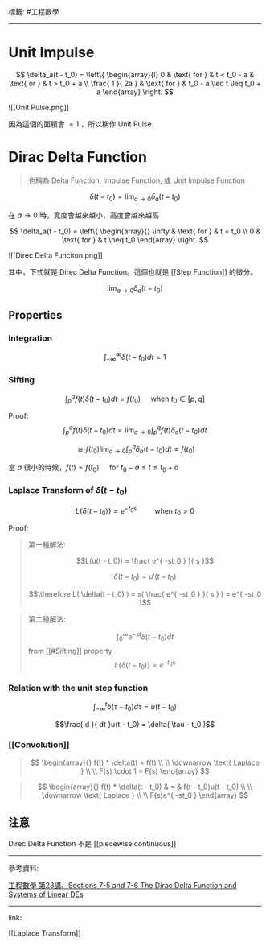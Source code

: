 標籤: #工程數學 

---

# Unit Impulse

$$
\delta_a(t - t_0) = 
\left\{
	\begin{array}{l}
		0 & \text{ for } & t < t_0 - a & \text{ or } & t > t_0 + a \\
		\frac{ 1 }{ 2a } & \text{ for } & t_0 - a \leq t \leq t_0 + a
	\end{array}
\right.
$$

![[Unit Pulse.png]]

因為這個的面積會 $=1$ ，所以稱作 Unit Pulse

# Dirac Delta Function

> 也稱為 Delta Function, Impulse Function, 或 Unit Impulse Function

$$\delta(t - t_0) = \lim_{ a \rightarrow 0 } \delta_a( t - t_0 )$$

在 $a \rightarrow 0$ 時，寬度會越來越小，高度會越來越高

$$
\delta_a(t - t_0) = 
\left\{
	\begin{array}{}
		\infty & \text{ for } & t = t_0 \\
		0 & \text{ for } & t \neq t_0
	\end{array}
\right.
$$

![[Direc Delta Funciton.png]]

其中，下式就是 Direc Delta Function。這個也就是 [[Step Function]] 的微分。

$$\lim_{ a \rightarrow 0 } \delta_a( t - t_0 )$$

## Properties

### Integration

$$\int_{ -\infty }^{ \infty }\delta(t - t_0)dt = 1$$

### Sifting

$$\int_p^q f(t)\delta(t - t_0)dt = f(t_0) \quad \text{ when } t_0 \in [p, q]$$

Proof:
$$\int_p^q f(t)\delta(t - t_0)dt = \lim_{ a \rightarrow 0 }\int_p^q f(t)\delta_a(t - t_0)dt$$

$$\cong f(t_0) \lim_{ a \rightarrow 0 }\int_p^q \delta_a(t - t_0)dt = f(t_0)$$

當 $a$ 很小的時候，$f(t) = f(t_0) \quad \text{ for } t_0 - a \leq t \leq t_0 + a$

### Laplace Transform of $\delta(t - t_0)$

$$L\{ \delta(t - t_0) \} = e^{ -t_0s } \qquad \text{ when } t_0 > 0$$

Proof:

> 第一種解法:
> 
> $$L(u(t - t_0)) = \frac{ e^{ -st_0 } }{ s }$$
> 
> $$\delta(t - t_0) = u'(t - t_0)$$
> 
> $$\therefore L( \delta(t - t_0) ) = s( \frac{ e^{ -st_0 } }{ s } ) = e^{ -st_0 }$$

> 第二種解法:
> 
> $$\int_0^\infty e^{ -st }\delta (t - t_0)dt$$
> from [[#Sifting]] property
> $$L\{ \delta(t - t_0) \} = e^{ -t_0s }$$

### Relation with the unit step function

$$\int_{ -\infty }^t \delta(\tau - t_0)d\tau = u(t - t_0)$$

$$\frac{ d }{ dt }u(t - t_0) = \delta( \tau - t_0 )$$

### [[Convolution]]

> $$
> \begin{array}{}
> 	f(t) * \delta(t) = f(t) \\ \\
> 	\downarrow \text{ Laplace } \\ \\
> 	F(s) \cdot 1 = F(s)
> \end{array}
> $$

> $$
> \begin{array}{}
> 	f(t) * \delta(t - t_0) & = & f(t - t_0)u(t - t_0) \\ \\
> 	\downarrow \text{ Laplace } \\ \\
> 	F(s)e^{ -st_0 }
> \end{array}
> $$

## 注意

Direc Delta Function 不是 [[piecewise continuous]]

---

參考資料:

[工程數學 第23講、Sections 7-5 and 7-6 The Dirac Delta Function and Systems of Linear DEs](https://youtu.be/clnW8db1WaQ)

---

link:

[[Laplace Transform]]